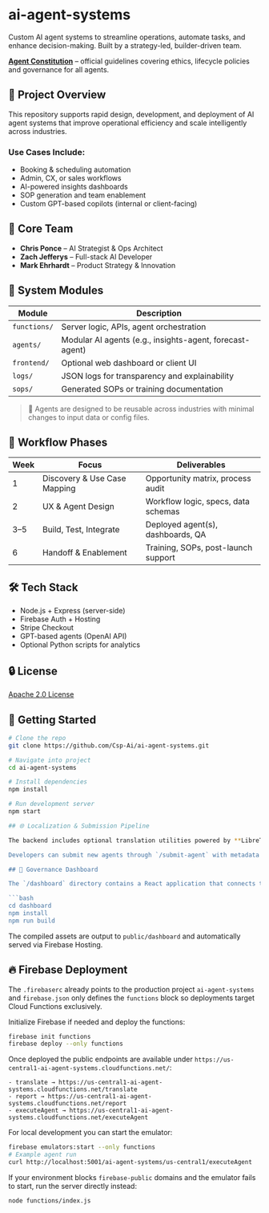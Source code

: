 # ai-agent-systems

Custom AI agent systems to streamline operations, automate tasks, and enhance decision-making. Built by a strategy-led, builder-driven team.

[**Agent Constitution**](docs/AGENT_CONSTITUTION.md) – official guidelines covering ethics, lifecycle policies and governance for all agents.

## 🧭 Project Overview

This repository supports rapid design, development, and deployment of AI agent systems that improve operational efficiency and scale intelligently across industries.

### Use Cases Include:
- Booking & scheduling automation  
- Admin, CX, or sales workflows  
- AI-powered insights dashboards  
- SOP generation and team enablement  
- Custom GPT-based copilots (internal or client-facing)

## 🧠 Core Team
- **Chris Ponce** – AI Strategist & Ops Architect  
- **Zach Jefferys** – Full-stack AI Developer  
- **Mark Ehrhardt** – Product Strategy & Innovation

## 🧱 System Modules

| Module              | Description                                             |
|---------------------|---------------------------------------------------------|
| `functions/`        | Server logic, APIs, agent orchestration                 |
| `agents/`           | Modular AI agents (e.g., insights-agent, forecast-agent)|
| `frontend/`         | Optional web dashboard or client UI                     |
| `logs/`             | JSON logs for transparency and explainability           |
| `sops/`             | Generated SOPs or training documentation                |

> 🔁 Agents are designed to be reusable across industries with minimal changes to input data or config files.

## 🚀 Workflow Phases

| Week | Focus                          | Deliverables                          |
|------|--------------------------------|---------------------------------------|
| 1    | Discovery & Use Case Mapping   | Opportunity matrix, process audit     |
| 2    | UX & Agent Design              | Workflow logic, specs, data schemas   |
| 3–5  | Build, Test, Integrate         | Deployed agent(s), dashboards, QA     |
| 6    | Handoff & Enablement           | Training, SOPs, post-launch support   |

## 🛠️ Tech Stack
- Node.js + Express (server-side)
- Firebase Auth + Hosting
- Stripe Checkout
- GPT-based agents (OpenAI API)
- Optional Python scripts for analytics

## 🔒 License
[Apache 2.0 License](LICENSE)

## 👣 Getting Started

```bash
# Clone the repo
git clone https://github.com/Csp-Ai/ai-agent-systems.git

# Navigate into project
cd ai-agent-systems

# Install dependencies
npm install

# Run development server
npm start

## 🌐 Localization & Submission Pipeline

The backend includes optional translation utilities powered by **LibreTranslate**. Pass a `locale` when calling `/run-agent` to automatically translate an agent's output. The API also exposes `/translate`, `/detect-language`, and `/locales` helpers for ad-hoc requests.

Developers can submit new agents through `/submit-agent` with metadata and a zip file. Submissions are staged for manual review before integration.

## 🔎 Governance Dashboard

The `/dashboard` directory contains a React application that connects to Firestore for real-time monitoring. To build the dashboard:

```bash
cd dashboard
npm install
npm run build
```

The compiled assets are output to `public/dashboard` and automatically served via Firebase Hosting.

## 🔥 Firebase Deployment

The `.firebaserc` already points to the production project `ai-agent-systems` and
`firebase.json` only defines the `functions` block so deployments target Cloud
Functions exclusively.

Initialize Firebase if needed and deploy the functions:

```bash
firebase init functions
firebase deploy --only functions
```

Once deployed the public endpoints are available under
`https://us-central1-ai-agent-systems.cloudfunctions.net/`:

```
- translate → https://us-central1-ai-agent-systems.cloudfunctions.net/translate
- report → https://us-central1-ai-agent-systems.cloudfunctions.net/report
- executeAgent → https://us-central1-ai-agent-systems.cloudfunctions.net/executeAgent
```

For local development you can start the emulator:

```bash
firebase emulators:start --only functions
# Example agent run
curl http://localhost:5001/ai-agent-systems/us-central1/executeAgent
```

If your environment blocks `firebase-public` domains and the emulator fails to
start, run the server directly instead:

```bash
node functions/index.js
```
